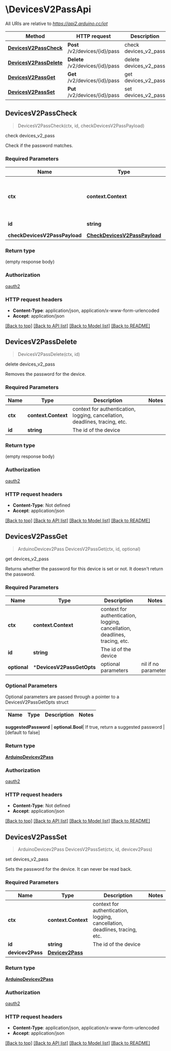 # \DevicesV2PassApi

All URIs are relative to *https://api2.arduino.cc/iot*

Method | HTTP request | Description
------------- | ------------- | -------------
[**DevicesV2PassCheck**](DevicesV2PassApi.md#DevicesV2PassCheck) | **Post** /v2/devices/{id}/pass | check devices_v2_pass
[**DevicesV2PassDelete**](DevicesV2PassApi.md#DevicesV2PassDelete) | **Delete** /v2/devices/{id}/pass | delete devices_v2_pass
[**DevicesV2PassGet**](DevicesV2PassApi.md#DevicesV2PassGet) | **Get** /v2/devices/{id}/pass | get devices_v2_pass
[**DevicesV2PassSet**](DevicesV2PassApi.md#DevicesV2PassSet) | **Put** /v2/devices/{id}/pass | set devices_v2_pass



## DevicesV2PassCheck

> DevicesV2PassCheck(ctx, id, checkDevicesV2PassPayload)

check devices_v2_pass

Check if the password matches.

### Required Parameters


Name | Type | Description  | Notes
------------- | ------------- | ------------- | -------------
**ctx** | **context.Context** | context for authentication, logging, cancellation, deadlines, tracing, etc.
**id** | **string**| The id of the device | 
**checkDevicesV2PassPayload** | [**CheckDevicesV2PassPayload**](CheckDevicesV2PassPayload.md)|  | 

### Return type

 (empty response body)

### Authorization

[oauth2](../README.md#oauth2)

### HTTP request headers

- **Content-Type**: application/json, application/x-www-form-urlencoded
- **Accept**: application/json

[[Back to top]](#) [[Back to API list]](../README.md#documentation-for-api-endpoints)
[[Back to Model list]](../README.md#documentation-for-models)
[[Back to README]](../README.md)


## DevicesV2PassDelete

> DevicesV2PassDelete(ctx, id)

delete devices_v2_pass

Removes the password for the device.

### Required Parameters


Name | Type | Description  | Notes
------------- | ------------- | ------------- | -------------
**ctx** | **context.Context** | context for authentication, logging, cancellation, deadlines, tracing, etc.
**id** | **string**| The id of the device | 

### Return type

 (empty response body)

### Authorization

[oauth2](../README.md#oauth2)

### HTTP request headers

- **Content-Type**: Not defined
- **Accept**: application/json

[[Back to top]](#) [[Back to API list]](../README.md#documentation-for-api-endpoints)
[[Back to Model list]](../README.md#documentation-for-models)
[[Back to README]](../README.md)


## DevicesV2PassGet

> ArduinoDevicev2Pass DevicesV2PassGet(ctx, id, optional)

get devices_v2_pass

Returns whether the password for this device is set or not. It doesn't return the password.

### Required Parameters


Name | Type | Description  | Notes
------------- | ------------- | ------------- | -------------
**ctx** | **context.Context** | context for authentication, logging, cancellation, deadlines, tracing, etc.
**id** | **string**| The id of the device | 
 **optional** | ***DevicesV2PassGetOpts** | optional parameters | nil if no parameters

### Optional Parameters

Optional parameters are passed through a pointer to a DevicesV2PassGetOpts struct


Name | Type | Description  | Notes
------------- | ------------- | ------------- | -------------

 **suggestedPassword** | **optional.Bool**| If true, return a suggested password | [default to false]

### Return type

[**ArduinoDevicev2Pass**](ArduinoDevicev2Pass.md)

### Authorization

[oauth2](../README.md#oauth2)

### HTTP request headers

- **Content-Type**: Not defined
- **Accept**: application/json

[[Back to top]](#) [[Back to API list]](../README.md#documentation-for-api-endpoints)
[[Back to Model list]](../README.md#documentation-for-models)
[[Back to README]](../README.md)


## DevicesV2PassSet

> ArduinoDevicev2Pass DevicesV2PassSet(ctx, id, devicev2Pass)

set devices_v2_pass

Sets the password for the device. It can never be read back.

### Required Parameters


Name | Type | Description  | Notes
------------- | ------------- | ------------- | -------------
**ctx** | **context.Context** | context for authentication, logging, cancellation, deadlines, tracing, etc.
**id** | **string**| The id of the device | 
**devicev2Pass** | [**Devicev2Pass**](Devicev2Pass.md)|  | 

### Return type

[**ArduinoDevicev2Pass**](ArduinoDevicev2Pass.md)

### Authorization

[oauth2](../README.md#oauth2)

### HTTP request headers

- **Content-Type**: application/json, application/x-www-form-urlencoded
- **Accept**: application/json

[[Back to top]](#) [[Back to API list]](../README.md#documentation-for-api-endpoints)
[[Back to Model list]](../README.md#documentation-for-models)
[[Back to README]](../README.md)

